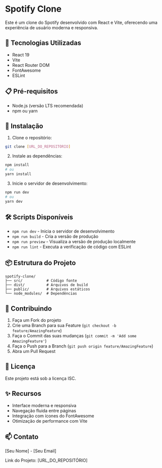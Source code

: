 # Spotify Clone

Este é um clone do Spotify desenvolvido com React e Vite, oferecendo uma experiência de usuário moderna e responsiva.

## 🚀 Tecnologias Utilizadas

- React 19
- Vite
- React Router DOM
- FontAwesome
- ESLint

## 📋 Pré-requisitos

- Node.js (versão LTS recomendada)
- npm ou yarn

## 🔧 Instalação

1. Clone o repositório:
```bash
git clone [URL_DO_REPOSITÓRIO]
```

2. Instale as dependências:
```bash
npm install
# ou
yarn install
```

3. Inicie o servidor de desenvolvimento:
```bash
npm run dev
# ou
yarn dev
```

## 🛠️ Scripts Disponíveis

- `npm run dev` - Inicia o servidor de desenvolvimento
- `npm run build` - Cria a versão de produção
- `npm run preview` - Visualiza a versão de produção localmente
- `npm run lint` - Executa a verificação de código com ESLint

## 📦 Estrutura do Projeto

```
spotify-clone/
├── src/           # Código fonte
├── dist/          # Arquivos de build
├── public/        # Arquivos estáticos
└── node_modules/  # Dependências
```

## 🤝 Contribuindo

1. Faça um Fork do projeto
2. Crie uma Branch para sua Feature (`git checkout -b feature/AmazingFeature`)
3. Faça o Commit das suas mudanças (`git commit -m 'Add some AmazingFeature'`)
4. Faça o Push para a Branch (`git push origin feature/AmazingFeature`)
5. Abra um Pull Request

## 📝 Licença

Este projeto está sob a licença ISC.

## ✨ Recursos

- Interface moderna e responsiva
- Navegação fluida entre páginas
- Integração com ícones do FontAwesome
- Otimização de performance com Vite

## 📫 Contato

[Seu Nome] - [Seu Email]

Link do Projeto: [URL_DO_REPOSITÓRIO]
